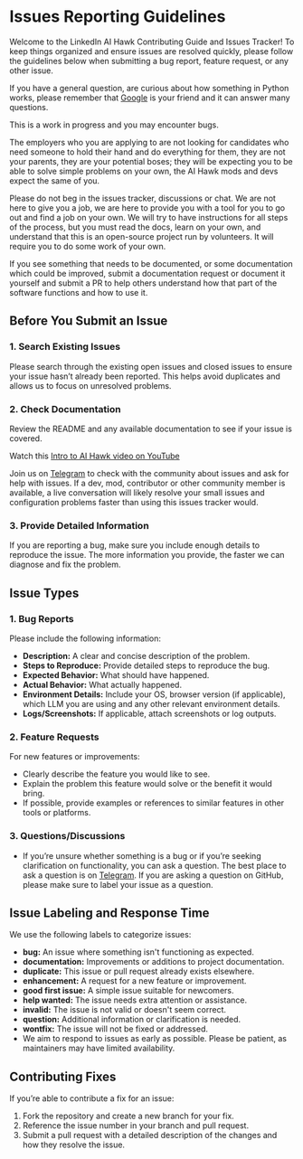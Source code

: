 # Issues Reporting Guidelines

Welcome to the LinkedIn AI Hawk Contributing Guide and Issues Tracker! To keep things organized and ensure issues are resolved quickly, please follow the guidelines below when submitting a bug report, feature request, or any other issue.

If you have a general question, are curious about how something in Python works, please remember that [Google](https://google.com) is your friend and it can answer many questions.

This is a work in progress and you may encounter bugs.

The employers who you are applying to are not looking for candidates who need someone to hold their hand and do everything for them, they are not your parents, they are your potential boses; they will be expecting you to be able to solve simple problems on your own, the AI Hawk mods and devs expect the same of you.

Please do not beg in the issues tracker, discussions or chat.  We are not here to give you a job, we are here to provide you with a tool for you to go out and find a job on your own.  We will try to have instructions for all steps of the process, but you must read the docs, learn on your own, and understand that this is an open-source project run by volunteers.  It will require you to do some work of your own.

If you see something that needs to be documented, or some documentation which could be improved, submit a documentation request or document it yourself and submit a PR to help others understand how that part of the software functions and how to use it.

## Before You Submit an Issue

### 1. Search Existing Issues

Please search through the existing open issues and closed issues to ensure your issue hasn’t already been reported. This helps avoid duplicates and allows us to focus on unresolved problems.

### 2. Check Documentation

Review the README and any available documentation to see if your issue is covered.

Watch this [Intro to AI Hawk video on YouTube](https://www.youtube.com/watch?v=gdW9wogHEUM)

Join us on [Telegram](https://t.me/AIhawkCommunity) to check with the community about issues and ask for help with issues.  If a dev, mod, contributor or other community member is available, a live conversation will likely resolve your small issues and configuration problems faster than using this issues tracker would.

### 3. Provide Detailed Information

If you are reporting a bug, make sure you include enough details to reproduce the issue. The more information you provide, the faster we can diagnose and fix the problem.

## Issue Types

### 1. Bug Reports

Please include the following information:

- **Description:** A clear and concise description of the problem.
- **Steps to Reproduce:** Provide detailed steps to reproduce the bug.
- **Expected Behavior:** What should have happened.
- **Actual Behavior:** What actually happened.
- **Environment Details:** Include your OS, browser version (if applicable), which LLM you are using and any other relevant environment details.
- **Logs/Screenshots:** If applicable, attach screenshots or log outputs.

### 2. Feature Requests

For new features or improvements:

- Clearly describe the feature you would like to see.
- Explain the problem this feature would solve or the benefit it would bring.
- If possible, provide examples or references to similar features in other tools or platforms.

### 3. Questions/Discussions

- If you’re unsure whether something is a bug or if you’re seeking clarification on functionality, you can ask a question. The best place to ask a question is on [Telegram](https://t.me/AIhawkCommunity). If you are asking a question on GitHub, please make sure to label your issue as a question.

## Issue Labeling and Response Time

We use the following labels to categorize issues:

- **bug:** An issue where something isn't functioning as expected.
- **documentation:** Improvements or additions to project documentation.
- **duplicate:** This issue or pull request already exists elsewhere.
- **enhancement:** A request for a new feature or improvement.
- **good first issue:** A simple issue suitable for newcomers.
- **help wanted:** The issue needs extra attention or assistance.
- **invalid:** The issue is not valid or doesn't seem correct.
- **question:** Additional information or clarification is needed.
- **wontfix:** The issue will not be fixed or addressed.
- We aim to respond to issues as early as possible. Please be patient, as maintainers may have limited availability.

## Contributing Fixes

If you’re able to contribute a fix for an issue:

1. Fork the repository and create a new branch for your fix.
2. Reference the issue number in your branch and pull request.
3. Submit a pull request with a detailed description of the changes and how they resolve the issue.
